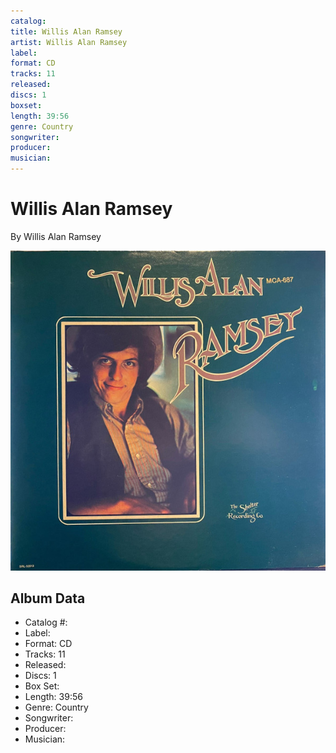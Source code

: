 ```yaml
---
catalog: 
title: Willis Alan Ramsey
artist: Willis Alan Ramsey
label: 
format: CD
tracks: 11
released: 
discs: 1
boxset: 
length: 39:56
genre: Country
songwriter: 
producer: 
musician: 
---
```


# Willis Alan Ramsey

By Willis Alan Ramsey

![](../../assets/albumcovers/Willis_Alan_Ramsey-Willis_Alan_Ramsey.png)

## Album Data

- Catalog #: 
- Label: 
- Format: CD
- Tracks: 11
- Released: 
- Discs: 1
- Box Set: 
- Length: 39:56
- Genre: Country
- Songwriter: 
- Producer: 
- Musician: 

